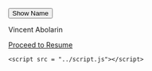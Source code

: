<html lang="en">
<head>
    <meta charset="UTF-8">
    <meta http-equiv="X-UA-Compatible" content="IE=edge">
    <meta name="viewport" content="width=device-width, initial-scale=1.0">
    <title>Vincent's Name</title>
    <link rel="stylesheet" href="styles.css">
</head>
<body>
    <button id = "name-button" onclick= "NAME_TOGGLE()">Show Name</button>
    <p id = "my-name">Vincent Abolarin</p>
    <a href = "../resume/resume.html"><p id = "resume-button">Proceed to Resume</p></a>


    <script src = "../script.js"></script>
</body>
</html>